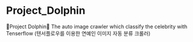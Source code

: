 # Project_Dolphin
🌊Project Dolphin🐬 The auto image crawler which classify the celebrity with Tenserflow (텐서플로우를 이용한 연예인 이미지 자동 분류 크롤러)
